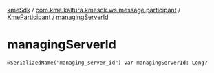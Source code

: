 [kmeSdk](../../index.md) / [com.kme.kaltura.kmesdk.ws.message.participant](../index.md) / [KmeParticipant](index.md) / [managingServerId](./managing-server-id.md)

# managingServerId

`@SerializedName("managing_server_id") var managingServerId: `[`Long`](https://kotlinlang.org/api/latest/jvm/stdlib/kotlin/-long/index.html)`?`